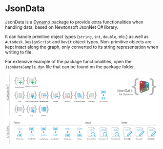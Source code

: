 # JsonData
JsonData is a [Dynamo](http://www.dynamobim.org) package to provide extra functionalities when handling data, based on Newtonsoft JsonNet C# library.

 It can handle primitive object types (`string`, `int`, `double`, etc.) as well as `Autodesk.DesignScript` and `Revit` object types. Non-primitive objects are kept intact along the graph, only converted to its string representation when writing to file.

For extensive example of the package functionalities, open the `JsonDataSample.dyn` file that can be found on the package folder.

![JsonData Toolset](samples/images/JsonDataToolSet.png)
